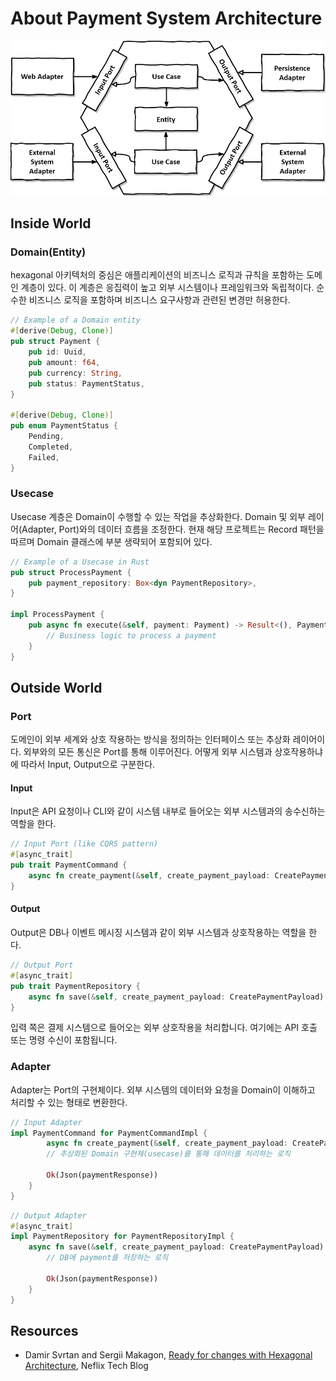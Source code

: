 # About Payment System Architecture 
![Hexagonal Architecture](img/hexagonal-architecture.png)

## Inside World
### Domain(Entity)
hexagonal 아키텍처의 중심은 애플리케이션의 비즈니스 로직과 규칙을 포함하는 도메인 계층이 있다. 이 계층은 응집력이 높고 외부 시스템이나 프레임워크와 독립적이다. 순수한 비즈니스 로직을 포함하며 비즈니스 요구사항과 관련된 변경만 허용한다.

```rust
// Example of a Domain entity 
#[derive(Debug, Clone)]
pub struct Payment {
    pub id: Uuid,
    pub amount: f64,
    pub currency: String,
    pub status: PaymentStatus,
}

#[derive(Debug, Clone)]
pub enum PaymentStatus {
    Pending,
    Completed,
    Failed,
}
```

### Usecase
Usecase 계층은 Domain이 수행할 수 있는 작업을 추상화한다. Domain 및 외부 레이어(Adapter, Port)와의 데이터 흐름을 조정한다. 현재 해당 프로젝트는 Record 패턴을 따르며 Domain 클래스에 부분 생략되어 포함되어 있다.

```rust 
// Example of a Usecase in Rust
pub struct ProcessPayment {
    pub payment_repository: Box<dyn PaymentRepository>,
}

impl ProcessPayment {
    pub async fn execute(&self, payment: Payment) -> Result<(), PaymentError> {
        // Business logic to process a payment
    }
}
```

## Outside World
### Port
도메인이 외부 세계와 상호 작용하는 방식을 정의하는 인터페이스 또는 추상화 레이어이다. 외부와의 모든 통신은 Port를 통해 이루어진다. 어떻게 외부 시스템과 상호작용하냐에 따라서 Input, Output으로 구분한다. 

#### Input
Input은 API 요청이나 CLI와 같이 시스템 내부로 들어오는 외부 시스템과의 송수신하는 역할을 한다. 
```rust
// Input Port (like CQRS pattern)
#[async_trait]
pub trait PaymentCommand {
    async fn create_payment(&self, create_payment_payload: CreatePaymentPayload) -> Result<PaymentResponse>;
}
```

#### Output
Output은 DB나 이벤트 메시징 시스템과 같이 외부 시스템과 상호작용하는 역할을 한다. 
```rust
// Output Port
#[async_trait]
pub trait PaymentRepository {
    async fn save(&self, create_payment_payload: CreatePaymentPayload) -> Result<PaymentResponse>;
}
```

입력 쪽은 결제 시스템으로 들어오는 외부 상호작용을 처리합니다. 여기에는 API 호출 또는 명령 수신이 포함됩니다.

### Adapter
Adapter는 Port의 구현체이다. 외부 시스템의 데이터와 요청을 Domain이 이해하고 처리할 수 있는 형태로 변환한다.

```rust
// Input Adapter 
impl PaymentCommand for PaymentCommandImpl {
        async fn create_payment(&self, create_payment_payload: CreatePaymentPayload) -> Result<PaymentResponse> {
        // 추상화된 Domain 구현체(usecase)를 통해 데이터를 처리하는 로직

        Ok(Json(paymentResponse))
    }
}
```

```rust
// Output Adapter
#[async_trait]
impl PaymentRepository for PaymentRepositoryImpl {
    async fn save(&self, create_payment_payload: CreatePaymentPayload) -> Result<PaymentResponse> {
        // DB에 payment를 저장하는 로직 

        Ok(Json(paymentResponse))
    }
}
```

## Resources
- Damir Svrtan and Sergii Makagon, [Ready for changes with Hexagonal Architecture](https://netflixtechblog.com/ready-for-changes-with-hexagonal-architecture-b315ec967749), Neflix Tech Blog